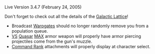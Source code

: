 Live Version 3.4.7 (February 24, 2005)

Don't forget to check out all the details of the
[Galactic Lattice](../terminology/Galactic_Lattice.md)!

- Broadcast [Warpgates](../locations/Warpgate.md) should no longer randomly
  remove you from a population queue.
- [VS](../VS.md) [Quasar](../items/Quasar.md)
  [MAX](../items/Mechanized_Assault_Exo-Suit.md) armor weapon will properly have
  armor piercing projectiles come from the gun's muzzle.
- [Command Rank](../terminology/Command_Rank.md) attachments will properly
  display at character select.

<!--[category:Patches](category:Patches.md)-->
